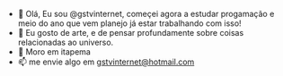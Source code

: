 - 👋 Olá, Eu sou @gstvinternet, começei agora a estudar progamação e meio do ano que vem planejo já estar trabalhando com isso!
- 👀 Eu gosto de arte, e de pensar profundamente sobre coisas relacionadas ao universo.
- 💞️ Moro em itapema
- 📫 me envie algo em gstvinternet@hotmail.com

<!---
em breve terei projetos para meu portifólio
--->
